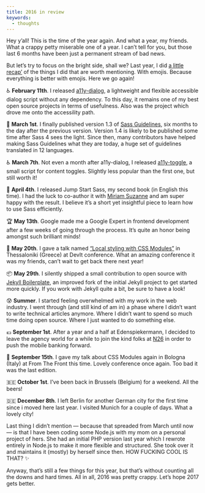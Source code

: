 ```yaml
---
title: 2016 in review
keywords:
  - thoughts
---
```


Hey y’all! This is the time of the year again. And what a year, my friends. What a crappy petty miserable one of a year. I can’t tell for you, but those last 6 months have been just a permanent stream of bad news.

But let’s try to focus on the bright side, shall we? Last year, I did [a little recap’](/2016/01/05/looking-back-at-2015/) of the things I did that are worth mentioning. With emojis. Because everything is better with emojis. Here we go again!

♿️ **February 11th**. I released [a11y-dialog](https://github.com/KittyGiraudel/a11y-dialog), a lightweight and flexible accessible dialog script without any dependency. To this day, it remains one of my best open source projects in terms of usefulness. Also was the project which drove me onto the accessility path.

📝 **March 1st**. I finally published version 1.3 of [Sass Guidelines](https://sass-guidelin.es), six months to the day after the previous version. Version 1.4 is likely to be published some time after Sass 4 sees the light. Since then, many contributors have helped making Sass Guidelines what they are today, a huge set of guidelines translated in 12 languages.

♿️ **March 7th**. Not even a month after a11y-dialog, I released [a11y-toggle](https://github.com/KittyGiraudel/a11y-toggle), a small script for content toggles. Slightly less popular than the first one, but still worth it!

📘 **April 4th**. I released Jump Start Sass, my second book (in English this time). I had the luck to co-author it with [Miriam Suzanne](https://twitter.com/mirisuzanne) and am super happy with the result. I believe it’s a short yet insightful piece to learn how to use Sass efficiently.

🏆 **May 13th**. Google made me a Google Expert in frontend development after a few weeks of going through the process. It’s quite an honor being amongst such brilliant minds!

🎤 **May 20th**. I gave a talk named [“Local styling with CSS Modules”](https://www.youtube.com/watch?v=LIUdaegJi20) in Thessaloniki (Greece) at DevIt conference. What an amazing conference it was my friends, can’t wait to get back there next year!

📦 **May 29th**. I silently shipped a small contribution to open source with [Jekyll Boilerplate](https://github.com/KittyGiraudel/jekyll-boilerplate), an improved fork of the initial Jekyll project to get started more quickly. If you work with Jekyll quite a bit, be sure to have a look!

😰 **Summer**. I started feeling overwhelmed with my work in the web industry. I went through (and still kind of am in) a phase where I didn’t want to write technical articles anymore. Where I didn’t want to spend so much time doing open source. Where I just wanted to do something else.

💶 **September 1st**. After a year and a half at Edenspiekermann, I decided to leave the agency world for a while to join the kind folks at [N26](https://n26.com) in order to push the mobile banking forward.

🎤 **September 15th**. I gave my talk about CSS Modules again in Bologna (Italy) at From The Front this time. Lovely conference once again. Too bad it was the last edition.

🇧🇪 **October 1st**. I’ve been back in Brussels (Belgium) for a weekend. All the beers!

🇩🇪 **December 8th**. I left Berlin for another German city for the first time since i moved here last year. I visited Munich for a couple of days. What a lovely city!

Last thing I didn’t mention — because that spreaded from March until now — is that I have been coding some Node.js with my mom on a personal project of hers. She had an initial PHP version last year which I rewrote entirely in Node.js to make it more flexible and structured. She took over it and maintains it (mostly) by herself since then. HOW FUCKING COOL IS THAT? ✨

Anyway, that’s still a few things for this year, but that’s without counting all the downs and hard times. All in all, 2016 was pretty crappy. Let’s hope 2017 gets better.
